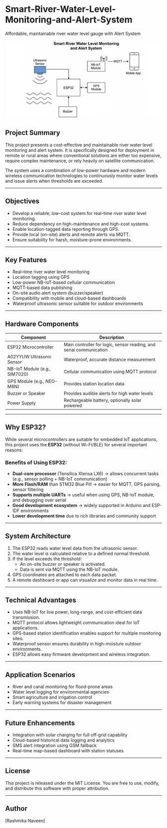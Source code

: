 # Smart-River-Water-Level-Monitoring-and-Alert-System
Affordable, maintainable river water level gauge with Alert System


![System Architecture](assets/system-architecture.png)

## Project Summary

This project presents a cost-effective and maintainable river water level monitoring and alert system. It is specifically designed for deployment in remote or rural areas where conventional solutions are either too expensive, require complex maintenance, or rely heavily on satellite communication.

The system uses a combination of low-power hardware and modern wireless communication technologies to continuously monitor water levels and issue alerts when thresholds are exceeded.

---

## Objectives

- Develop a reliable, low-cost system for real-time river water level monitoring.
- Reduce dependency on high-maintenance and high-cost systems.
- Enable location-tagged data reporting through GPS.
- Provide local (on-site) alerts and remote alerts via MQTT.
- Ensure suitability for harsh, moisture-prone environments.

---

## Key Features

- Real-time river water level monitoring
- Location tagging using GPS
- Low-power NB-IoT-based cellular communication
- MQTT-based data publishing
- On-site audio alert system (buzzer/speaker)
- Compatibility with mobile and cloud-based dashboards
- Waterproof ultrasonic sensor suitable for outdoor environments

---

## Hardware Components

| Component                         | Description                                                         |
|----------------------------------|----------------------------------------------------------------------|
| ESP32 Microcontroller            | Main controller for logic, sensor reading, and serial communication  |
| A02YYUW Ultrasonic Sensor        | Waterproof, accurate distance measurement                            |
| NB-IoT Module (e.g., SIM7020)    | Cellular communication using MQTT protocol                           |
| GPS Module (e.g., NEO-M8N)       | Provides station location data                                       |
| Buzzer or Speaker                | Provides audible alerts for high water levels                        |
| Power Supply                     | Rechargeable battery, optionally solar powered                       |

---
## Why ESP32?

While several microcontrollers are suitable for embedded IoT applications, this project uses the **ESP32** (without Wi-Fi/BLE) for several important reasons:

### Benefits of Using ESP32:

- **Dual-core processor** (Tensilica Xtensa LX6) → allows concurrent tasks (e.g., sensor polling + NB-IoT communication)
- **More Flash/RAM** than STM32 Blue Pill → easier for MQTT, GPS parsing, sensor filtering
- **Supports multiple UARTs** → useful when using GPS, NB-IoT module, and debugging over serial
- **Good development ecosystem** → widely supported in Arduino and ESP-IDF environments
- **Lower development time** due to rich libraries and community support

---

## System Architecture

1. The ESP32 reads water level data from the ultrasonic sensor.
2. The water level is calculated relative to a defined normal threshold.
3. If the level exceeds the threshold:
   - An on-site buzzer or speaker is activated.
   - Data is sent via MQTT using the NB-IoT module.
4. GPS coordinates are attached to each data packet.
5. A remote dashboard or app can visualize and monitor data in real time.

---

## Technical Advantages

- Uses NB-IoT for low power, long-range, and cost-efficient data transmission.
- MQTT protocol allows lightweight communication ideal for IoT applications.
- GPS-based station identification enables support for multiple monitoring sites.
- Waterproof sensor ensures durability in high-moisture outdoor environments.
- ESP32 allows easy firmware development and wireless integration.

---

## Application Scenarios

- River and canal monitoring for flood-prone areas
- Water level logging for environmental agencies
- Smart agriculture and irrigation control
- Early warning systems for disaster management

---

## Future Enhancements

- Integration with solar charging for full off-grid capability
- Cloud-based historical data logging and analytics
- SMS alert integration using GSM fallback
- Real-time map-based dashboard with station statuses

---

## License

This project is released under the MIT License. You are free to use, modify, and distribute this software with proper attribution.

---

## Author

[Rashmika Naveen]  
